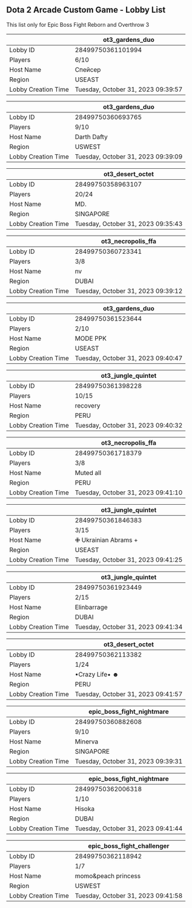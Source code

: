 ## Dota 2 Arcade Custom Game - Lobby List

This list only for Epic Boss Fight Reborn and Overthrow 3

|  | ot3_gardens_duo |
| ------ | ------ |
| Lobby ID | 28499750361101994 |
| Players | 6/10 |
| Host Name | Спейсер |
| Region | USEAST |
| Lobby Creation Time | Tuesday, October 31, 2023 09:39:57 |


|  | ot3_gardens_duo |
| ------ | ------ |
| Lobby ID | 28499750360693765 |
| Players | 9/10 |
| Host Name | Darth Dafty |
| Region | USWEST |
| Lobby Creation Time | Tuesday, October 31, 2023 09:39:09 |


|  | ot3_desert_octet |
| ------ | ------ |
| Lobby ID | 28499750358963107 |
| Players | 20/24 |
| Host Name | MD. |
| Region | SINGAPORE |
| Lobby Creation Time | Tuesday, October 31, 2023 09:35:43 |


|  | ot3_necropolis_ffa |
| ------ | ------ |
| Lobby ID | 28499750360723341 |
| Players | 3/8 |
| Host Name | nv |
| Region | DUBAI |
| Lobby Creation Time | Tuesday, October 31, 2023 09:39:12 |


|  | ot3_gardens_duo |
| ------ | ------ |
| Lobby ID | 28499750361523644 |
| Players | 2/10 |
| Host Name | MODE PPK |
| Region | USEAST |
| Lobby Creation Time | Tuesday, October 31, 2023 09:40:47 |


|  | ot3_jungle_quintet |
| ------ | ------ |
| Lobby ID | 28499750361398228 |
| Players | 10/15 |
| Host Name | recovery |
| Region | PERU |
| Lobby Creation Time | Tuesday, October 31, 2023 09:40:32 |


|  | ot3_necropolis_ffa |
| ------ | ------ |
| Lobby ID | 28499750361718379 |
| Players | 3/8 |
| Host Name | Muted all |
| Region | PERU |
| Lobby Creation Time | Tuesday, October 31, 2023 09:41:10 |


|  | ot3_jungle_quintet |
| ------ | ------ |
| Lobby ID | 28499750361846383 |
| Players | 3/15 |
| Host Name | ✙ Ukrainian Abrams + |
| Region | USEAST |
| Lobby Creation Time | Tuesday, October 31, 2023 09:41:25 |


|  | ot3_jungle_quintet |
| ------ | ------ |
| Lobby ID | 28499750361923449 |
| Players | 2/15 |
| Host Name | Elinbarrage |
| Region | DUBAI |
| Lobby Creation Time | Tuesday, October 31, 2023 09:41:34 |


|  | ot3_desert_octet |
| ------ | ------ |
| Lobby ID | 28499750362113382 |
| Players | 1/24 |
| Host Name | •Crazy Life• ☻ |
| Region | PERU |
| Lobby Creation Time | Tuesday, October 31, 2023 09:41:57 |


|  | epic_boss_fight_nightmare |
| ------ | ------ |
| Lobby ID | 28499750360882608 |
| Players | 9/10 |
| Host Name | Minerva |
| Region | SINGAPORE |
| Lobby Creation Time | Tuesday, October 31, 2023 09:39:31 |


|  | epic_boss_fight_nightmare |
| ------ | ------ |
| Lobby ID | 28499750362006318 |
| Players | 1/10 |
| Host Name | Hisoka |
| Region | DUBAI |
| Lobby Creation Time | Tuesday, October 31, 2023 09:41:44 |


|  | epic_boss_fight_challenger |
| ------ | ------ |
| Lobby ID | 28499750362118942 |
| Players | 1/7 |
| Host Name | momo&peach princess |
| Region | USWEST |
| Lobby Creation Time | Tuesday, October 31, 2023 09:41:58 |



